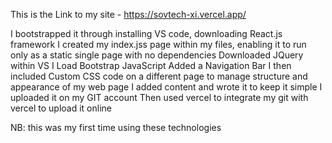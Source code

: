 This is the Link to my site - https://sovtech-xi.vercel.app/

I bootstrapped it through installing VS code, downloading React.js framework
I created my index.jss page within my files, enabling it to run only as a static single page with no dependencies
Downloaded JQuery within VS
I Load Bootstrap JavaScript
Added a Navigation Bar
I then included Custom CSS code on a different page to manage structure and appearance of my web page
I added content and wrote it to keep it simple
I uploaded it on my GIT account
Then used vercel to integrate my git with vercel to upload it online

NB: this was my first time using these technologies
